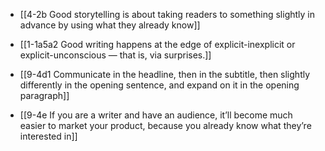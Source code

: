 - [[4-2b Good storytelling is about taking readers to something slightly in advance by using what they already know]]
- [[1-1a5a2 Good writing happens at the edge of explicit-inexplicit or explicit-unconscious — that is, via surprises.]]

- [[9-4d1 Communicate in the headline, then in the subtitle, then slightly differently in the opening sentence, and expand on it in the opening paragraph]]
- [[9-4e If you are a writer and have an audience, it’ll become much easier to market your product, because you already know what they’re interested in]]
